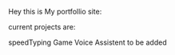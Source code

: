 Hey this is My portfollio site:

current projects are:

speedTyping Game
Voice Assistent
to be added
